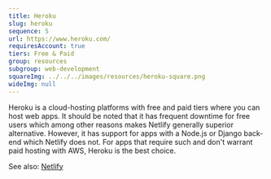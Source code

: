 ```yaml
---
title: Heroku
slug: heroku
sequence: 5
url: https://www.heroku.com/
requiresAccount: true
tiers: Free & Paid
group: resources
subgroup: web-development
squareImg: ../../../images/resources/heroku-square.png
wideImg: null
---
```


Heroku is a cloud-hosting platforms with free and paid tiers where you can host web apps.  It should be noted that it has frequent downtime for free users which among other reasons makes Netlify generally superior alternative.  However, it has support for apps with a Node.js or Django back-end which Netlify does not.  For apps that require such and don't warrant paid hosting with AWS, Heroku is the best choice.

See also: <a href="#netlify">Netlify</a>